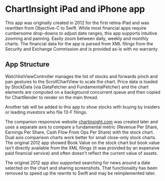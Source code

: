 # ChartInsight iPad and iPhone app

This app was originally created in 2012 for the first retina iPad and was rewritten from Objective-C to Swift. While most financial apps require cumbersome drop-downs to adjust date ranges, this app supports intuitive zooming and panning. Easily zoom between daily, weekly and monthly charts. The financial data for the app is parsed from XML filings from the Security and Exchange Commission and is provided as-is with no warranty.

## App Structure

WatchlistViewController manages the list of stocks and forwards pinch and pan gestures to the ScrollChartView to scale the chart. Price data is loaded by StockData (via DataFetcher and FundamentalFetcher) and the chart elements are computed on a background concurrent queue and then copied for ChartRender to render on the main thread.

Another tab will be added to this app to show stocks with buying by insiders or leading investors who file 13-F filings.

The companion responsive website [chartinsight.com](https://chartinsight.com) was created later and uses a separate axis to compare a fundamental metric (Revenue Per Share, Earnings Per Share, Cash Flow From Ops Per Share) with the stock chart. Dual axis comparison charts work better for small close-only stock charts. The original 2012 app showed Book Value on the stock chart but book value isn't directly available from the XML filings (it was provided by an expensive paid financial service) and often doesn't reflect the current value of assets.

The original 2012 app also supported searching for news around a date selected on the chart and sharing screenshots. That functionality has been removed to speed up the rewrite to Swift and may be reimplemented later.
